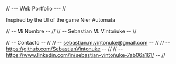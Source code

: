 // --- Web Portfolio --- //

Inspired by the UI of the game Nier Automata

// -- Mi Nombre -- //
// -- Sebastian M. Vintoñuke -- //

// -- Contacto -- //
// -- sebastian.m.vintonuke@gmail.com -- //
// -- https://github.com/SebastianVintonuke -- //
// -- https://www.linkedin.com/in/sebastian-vintoñuke-7ab06a161/ -- //
